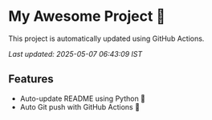 # My Awesome Project 🚀

This project is automatically updated using GitHub Actions.

_Last updated: 2025-05-07 06:43:09 IST_

## Features
- Auto-update README using Python 🐍
- Auto Git push with GitHub Actions 🤖
